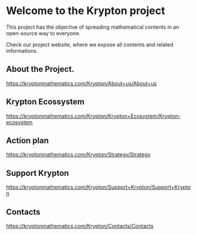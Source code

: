 # Welcome to the Krypton project

This project has the objective of spreading mathematical contents in an open-source way to everyone.

Check our project website, where we expose all contents and related informations.

## About the Project.
https://kryptonmathematics.com/Krypton/About+us/About+us

## Krypton Ecossystem
https://kryptonmathematics.com/Krypton/Krypton+Ecosystem/Krypton-ecosystem

## Action plan
https://kryptonmathematics.com/Krypton/Strategy/Strategy

## Support Krypton
https://kryptonmathematics.com/Krypton/Support+Krypton/Support+Krypton

## Contacts
https://kryptonmathematics.com/Krypton/Contacts/Contacts
